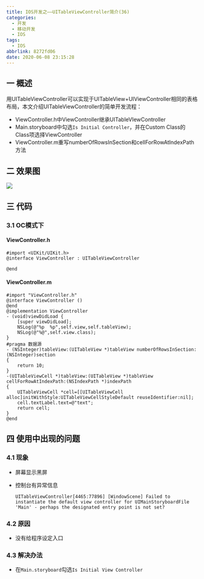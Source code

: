 ```yaml
---
title: IOS开发之——UITableViewController简介(36)
categories:
  - 开发
  - 移动开发
  - IOS
tags:
  - IOS
abbrlink: 8272fd06
date: 2020-06-08 23:15:28
---
```

## 一 概述

用UITableViewController可以实现于UITableView+UIViewController相同的表格布局，本文介绍UITableViewController的简单开发流程：

* ViewController.h中ViewController继承UITableVIewController
* Main.storyboard中勾选`Is Initial Controller`，并在Custom Class的Class项选择ViewController
* ViewController.m重写numberOfRowsInSection和cellForRowAtIndexPath方法

<!--more-->

## 二 效果图

![][1]
## 三 代码
### 3.1 OC模式下
#### ViewController.h

```
#import <UIKit/UIKit.h>
@interface ViewController : UITableViewController

@end
```

#### ViewController.m

```
#import "ViewController.h"
@interface ViewController ()
@end
@implementation ViewController
- (void)viewDidLoad {
    [super viewDidLoad];
    NSLog(@"%p  %p",self.view,self.tableView);
    NSLog(@"%@",self.view.class);
}
#pragma 数据源
- (NSInteger)tableView:(UITableView *)tableView numberOfRowsInSection:(NSInteger)section
{
    return 10;
}
-(UITableViewCell *)tableView:(UITableView *)tableView cellForRowAtIndexPath:(NSIndexPath *)indexPath
{
    UITableViewCell *cell=[[UITableViewCell alloc]initWithStyle:UITableViewCellStyleDefault reuseIdentifier:nil];
    cell.textLabel.text=@"text";
    return cell;
}
@end
```

## 四 使用中出现的问题

### 4.1 现象

* 屏幕显示黑屏

* 控制台有异常信息

  ```
  UITableViewController[4465:77896] [WindowScene] Failed to instantiate the default view controller for UIMainStoryboardFile 'Main' - perhaps the designated entry point is not set?
  ```

### 4.2 原因

* 没有给程序设定入口

### 4.3 解决办法

* 在`Main.storyboard`勾选`Is Initial View Controller`


[1]:https://images.pgzxc.com//ios-uitableviewcontroller-simple-sample.png